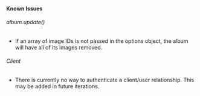 #### Known Issues

###### album.update()
* If an array of image IDs is not passed in the options object, the album will
have all of its images removed.

###### Client
* There is currently no way to authenticate a client/user relationship. This
may be added in future iterations.
